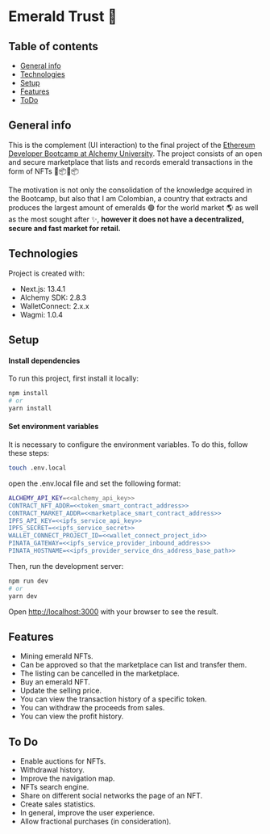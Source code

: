 # Emerald Trust :green_book:

## Table of contents

- [General info](#general-info)
- [Technologies](#technologies)
- [Setup](#setup)
- [Features](#features)
- [ToDo](#to-do)

## General info

This is the complement (UI interaction) to the final project of the [Ethereum Developer Bootcamp at Alchemy University](https://github.com/maoc06/Emerald-trust-hh). The project consists of an open and secure marketplace that lists and records emerald transactions in the form of NFTs 📝📦🔗📦

The motivation is not only the consolidation of the knowledge acquired in the Bootcamp, but also that I am Colombian, a country that extracts and produces the largest amount of emeralds 🟢 for the world market 🌎 as well as the most sought after ✨, **however it does not have a decentralized, secure and fast market for retail.**

## Technologies

Project is created with:

- Next.js: 13.4.1
- Alchemy SDK: 2.8.3
- WalletConnect: 2.x.x
- Wagmi: 1.0.4

## Setup

#### Install dependencies

To run this project, first install it locally:

```bash
npm install
# or
yarn install
```

#### Set environment variables

It is necessary to configure the environment variables. To do this, follow these steps:

```bash
touch .env.local
```

open the .env.local file and set the following format:

```bash
ALCHEMY_API_KEY=<<alchemy_api_key>>
CONTRACT_NFT_ADDR=<<token_smart_contract_address>>
CONTRACT_MARKET_ADDR=<<marketplace_smart_contract_address>>
IPFS_API_KEY=<<ipfs_service_api_key>>
IPFS_SECRET=<<ipfs_service_secret>>
WALLET_CONNECT_PROJECT_ID=<<wallet_connect_project_id>>
PINATA_GATEWAY=<<ipfs_service_provider_inbound_address>>
PINATA_HOSTNAME=<<ipfs_provider_service_dns_address_base_path>>

```

Then, run the development server:

```bash
npm run dev
# or
yarn dev
```

Open [http://localhost:3000](http://localhost:3000) with your browser to see the result.

## Features

- Mining emerald NFTs.
- Can be approved so that the marketplace can list and transfer them.
- The listing can be cancelled in the marketplace.
- Buy an emerald NFT.
- Update the selling price.
- You can view the transaction history of a specific token.
- You can withdraw the proceeds from sales.
- You can view the profit history.

## To Do

- Enable auctions for NFTs.
- Withdrawal history.
- Improve the navigation map.
- NFTs search engine.
- Share on different social networks the page of an NFT.
- Create sales statistics.
- In general, improve the user experience.
- Allow fractional purchases (in consideration).
